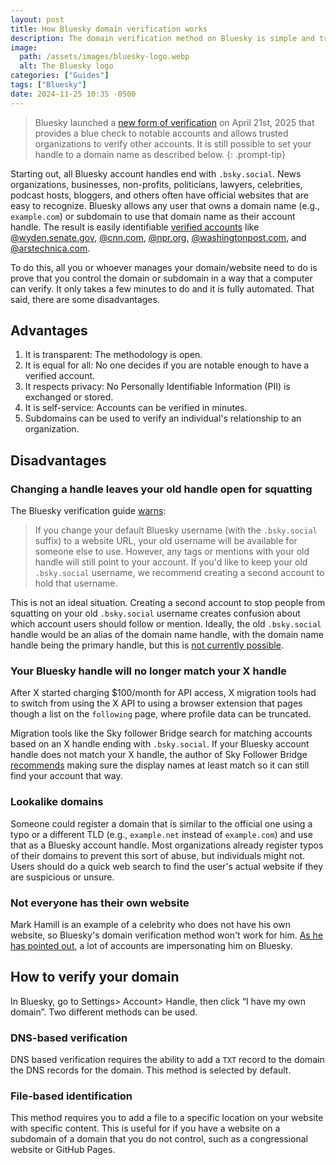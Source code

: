 ```yaml
---
layout: post
title: How Bluesky domain verification works
description: The domain verification method on Bluesky is simple and transparent – but it comes with some major drawbacks
image:
  path: /assets/images/bluesky-logo.webp
  alt: The Bluesky logo
categories: ["Guides"]
tags: ["Bluesky"]
date: 2024-11-25 10:35 -0500
---
```


> Bluesky launched a [new form of verification](https://bsky.social/about/blog/04-21-2025-verification) on April 21st, 2025 that provides a blue check to notable accounts and allows trusted organizations to verify other accounts. It is still possible to set your handle to a domain name as described below.
{: .prompt-tip}

Starting out, all Bluesky account handles end with `.bsky.social`. News organizations, businesses, non-profits, politicians, lawyers, celebrities, podcast hosts, bloggers, and others often have official websites that are easy to recognize. Bluesky allows any user that owns a domain name (e.g., `example.com`) or subdomain to use that domain name as their account handle. The result is easily identifiable [verified accounts](https://bsky.social/about/blog/4-28-2023-domain-handle-tutorial) like [@wyden.senate.gov](https://bsky.app/profile/wyden.senate.gov), [@cnn.com](https://bsky.app/profile/cn.com), [@npr.org](https://bsky.app/profile/npr.org), [@washingtonpost.com](https://bsky.app/profile/washingtonpost.com), and [@arstechnica.com](https://bsky.app/profile/arstechnicia.com).

To do this, all you or whoever manages your domain/website need to do is prove that you control the domain or subdomain in a way that a computer can verify. It only takes a few minutes to do and it is fully automated. That said, there are some disadvantages.

## Advantages

1. It is transparent: The methodology is open.
2. It is equal for all: No one decides if you are notable enough to have a verified account.
3. It respects privacy: No Personally Identifiable Information (PII) is exchanged or stored.
4. It is self-service: Accounts can be verified in minutes.
5. Subdomains can be used to verify an individual's relationship to an organization.

## Disadvantages

### Changing a handle leaves your old handle open for squatting

The Bluesky verification guide [warns](https://bsky.social/about/blog/4-28-2023-domain-handle-tutorial):

> If you change your default Bluesky username (with the `.bsky.social` suffix) to a website URL, your old username will be available for someone else to use. However, any tags or mentions with your old handle will still point to your account. If you'd like to keep your old `.bsky.social` username, we recommend creating a second account to hold that username.

This is not an ideal situation. Creating a second account to stop people from squatting on your old `.bsky.social` username creates confusion about which account users should follow or mention. Ideally, the old `.bsky.social` handle would be an alias of the domain name handle, with the domain name handle being the primary handle, but this is [not currently possible](https://github.com/bluesky-social/atproto/issues/3111).

### Your Bluesky handle will no longer match your X handle

After X started charging $100/month for API access, X migration tools had to switch from using the X API to using a browser extension that pages though a list on the `following` page, where profile data can be truncated.

Migration tools like the Sky follower Bridge search for matching accounts based on an X handle ending with `.bsky.social`. If your Bluesky account handle does not match your X handle, the author of Sky Follower Bridge [recommends](https://github.com/kawamataryo/sky-follower-bridge/issues/64) making sure the display names at least match so it can still find your account that way.

### Lookalike domains

Someone could register a domain that is similar to the official one using a typo or a different TLD (e.g., `example.net` instead of `example.com`) and use that as a Bluesky account handle. Most organizations already register typos of their domains to prevent this sort of abuse, but individuals might not. Users should do a quick web search to find the user's actual website if they are suspicious or unsure.

### Not everyone has their own website

Mark Hamill is an example of a celebrity who does not have his own website, so Bluesky's domain verification method won't work for him. [As he has pointed out](https://bsky.app/profile/markhamillofficial.bsky.social/post/3lbpyd7qbkc2z), a lot of accounts are impersonating him on Bluesky.

## How to verify your domain

In Bluesky, go to Settings> Account> Handle, then click “I have my own domain”. Two different methods can be used.

### DNS-based verification

DNS based verification requires the ability to add a `TXT` record to the domain the DNS records for the domain. This method is selected by default.

### File-based identification

This method requires you to add a file to a specific location on your website with specific content. This is useful for if you have a website on a subdomain of a domain that you do not control, such as a congressional website or GitHub Pages.
